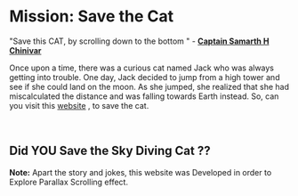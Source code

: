 # Mission: Save the Cat
"Save this CAT, by scrolling down to the bottom "  - <a href="https://samarth-portfolio-website.000webhostapp.com"><b>Captain Samarth H Chinivar</b></a>

Once upon a time, there was a curious cat named Jack who was always getting into trouble. One day, Jack decided to jump from a high tower and see if she could land on the moon. As she jumped, she realized that she had miscalculated the distance and was falling towards Earth instead. So, can you visit this <a href="https://samarthhchinivar.github.io/sky-diving-cat">website</a> , to save the cat.

<br/>

<h2>Did YOU Save the Sky Diving Cat ??</h2>

<b>Note:</b>
Apart the story and jokes, this website was Developed in order to Explore Parallax Scrolling effect.
